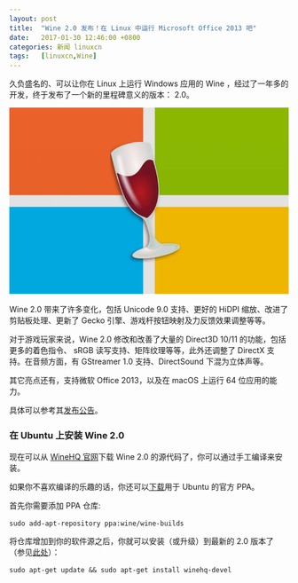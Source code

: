 ```yaml
---
layout: post
title:	"Wine 2.0 发布！在 Linux 中运行 Microsoft Office 2013 吧"
date:	2017-01-30 12:46:00 +0800 
categories:	新闻 linuxcn 
tags:	[linuxcn,Wine]
---
```



久负盛名的、可以让你在 Linux 上运行 Windows 应用的 Wine ，经过了一年多的开发，终于发布了一个新的里程碑意义的版本： 2.0。


![](/Asserts/Images/album/201701/30/124542xzg7himko200jg7d.jpg)


Wine 2.0 带来了许多变化，包括 Unicode 9.0 支持、更好的 HiDPI 缩放、改进了剪贴板处理、更新了 Gecko 引擎、游戏杆按钮映射及力反馈效果调整等等。


对于游戏玩家来说，Wine 2.0 修改和改善了大量的 Direct3D 10/11 的功能，包括更多的着色指令、 sRGB 读写支持、矩阵纹理等等，此外还调整了 DirectX 支持。在音频方面，有 GStreamer 1.0 支持、DirectSound 下混为立体声等。


其它亮点还有，支持微软 Office 2013，以及在 macOS 上运行 64 位应用的能力。


具体可以参考其[发布公告](https://www.winehq.org/announce/2.0)。


### 在 Ubuntu 上安装 Wine 2.0


现在可以从 [WineHQ 官网](https://www.winehq.org/download)下载 Wine 2.0 的源代码了，你可以通过手工编译来安装。


如果你不喜欢编译的乐趣的话，你还可以[下载](https://launchpad.net/~wine/+archive/ubuntu/wine-builds)用于 Ubuntu 的官方 PPA。


首先你需要添加 PPA 仓库:



```
sudo add-apt-repository ppa:wine/wine-builds
```

将仓库增加到你的软件源之后，你就可以安装（或升级）到最新的 2.0 版本了（参见[此处](https://wiki.winehq.org/Ubuntu)）：



```
sudo apt-get update && sudo apt-get install winehq-devel
```
